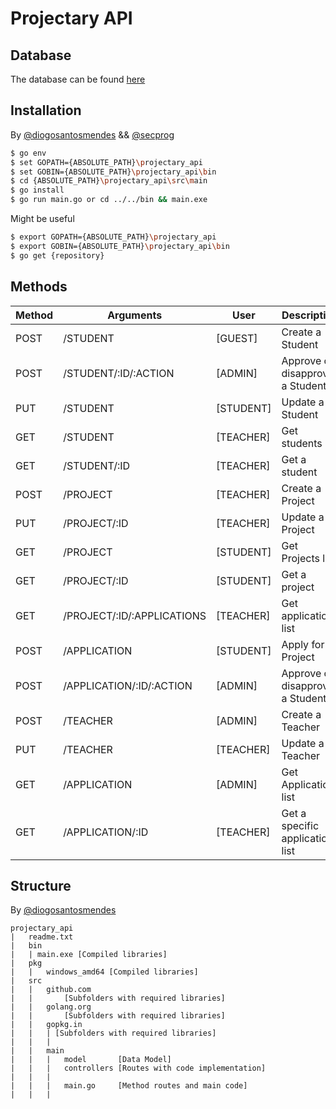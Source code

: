 Projectary API
==============

## Database

The database can be found [here](https://github.com/iptomar/projectary-bd)

## Installation
By [@diogosantosmendes](https://github.com/diogosantosmendes) && [@secprog](https://github.com/secprog) <br>
```bash
$ go env
$ set GOPATH={ABSOLUTE_PATH}\projectary_api
$ set GOBIN={ABSOLUTE_PATH}\projectary_api\bin
$ cd {ABSOLUTE_PATH}\projectary_api\src\main
$ go install
$ go run main.go or cd ../../bin && main.exe
```
Might be useful
```bash
$ export GOPATH={ABSOLUTE_PATH}\projectary_api
$ export GOBIN={ABSOLUTE_PATH}\projectary_api\bin
$ go get {repository}
```

## Methods

| Method | Arguments | User | Description |
| --- | --- | --- | --- |
| POST | /STUDENT | [GUEST] | Create a Student |
| POST | /STUDENT/:ID/:ACTION | [ADMIN] | Approve or disapprove a Student |
| PUT | /STUDENT | [STUDENT] | Update a Student |
| GET | /STUDENT | [TEACHER] | Get students list |
| GET | /STUDENT/:ID | [TEACHER] | Get a student |
| POST | /PROJECT | [TEACHER] | Create a Project |
|PUT | /PROJECT/:ID | [TEACHER] | Update a Project |
|GET | /PROJECT | [STUDENT] | Get Projects list |
|GET | /PROJECT/:ID	| [STUDENT] | Get a project |
|GET | /PROJECT/:ID/:APPLICATIONS | [TEACHER] | Get applications list |
|POST | /APPLICATION | [STUDENT] | Apply for a Project |
|POST | /APPLICATION/:ID/:ACTION | [ADMIN] | Approve or disapprove a Student |
|POST | /TEACHER | [ADMIN] | Create a Teacher |
|PUT | /TEACHER | [TEACHER] | Update a Teacher |
|GET | /APPLICATION |	[ADMIN] | Get Application list |
|GET | /APPLICATION/:ID | [TEACHER] | Get a specific application list |

## Structure
By [@diogosantosmendes](https://github.com/diogosantosmendes)

    projectary_api
    |	readme.txt
    |	bin
    |	| main.exe [Compiled libraries]
    |	pkg
    |	|	windows_amd64 [Compiled libraries]
    |	src
    |	|	github.com
    |	|		[Subfolders with required libraries]
    |	|	golang.org
    |	|		[Subfolders with required libraries]
    |	|	gopkg.in				
    |	|	| [Subfolders with required libraries]
    |	|	|
    |	|	main
    |	|	|	model       [Data Model]
    |	|	|	controllers [Routes with code implementation]
    |	|	|
    |	|	|	main.go     [Method routes and main code]
    |	|	|
